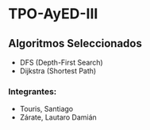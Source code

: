 # TPO-AyED-III

## Algoritmos Seleccionados

* DFS (Depth-First Search)
* Dijkstra (Shortest Path)

### Integrantes:

* Touris, Santiago
* Zárate, Lautaro Damián
